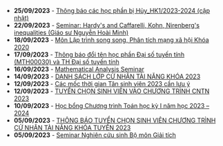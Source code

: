  - **25/09/2023** - [Thông báo các học phần bị Hủy_HK1/2023-2024 (cập nhật)](https://math.hcmus.edu.vn//tin-tức/tin-giáo-vụ/799-thông-báo-các-học-phần-bị-hủy_hk1-2023-2024)
 - **22/09/2023** - [Seminar: Hardy's and Caffarelli, Kohn, Nirenberg's inequalities (Giáo sư Nguyễn Hoài Minh)](https://math.hcmus.edu.vn//tin-tức/tin-nghiên-cứu/804-seminar-nguyen-hoai-minh)
 - **18/09/2023** - [Môn Lập trình song song, Phân tích mạng xã hội Khóa 2020](https://math.hcmus.edu.vn//tin-tức/tin-giáo-vụ/803-môn-lập-trình-song-song,-phân-tích-mạng-xã-hội-khóa-2020)
 - **17/09/2023** - [Thông báo đổi tên học phần Đại số tuyến tính (MTH00030) và TH Đại số tuyến tính](https://math.hcmus.edu.vn//tin-tức/tin-giáo-vụ/802-tb_doi_ten_hp_dstt)
 - **16/09/2023** - [Mathematical Analysis Seminar](https://math.hcmus.edu.vn//tin-tức/tin-nghiên-cứu/798-mathematical-analysis-seminar)
 - **14/09/2023** - [DANH SÁCH LỚP CỬ NHÂN TÀI NĂNG KHÓA 2023](https://math.hcmus.edu.vn//tin-tức/tin-giáo-vụ/797-ds-cntn-2023)
 - **12/09/2023** - [Các mốc thời gian Tân sinh viên 2023 cần lưu ý](https://math.hcmus.edu.vn//tin-tức/tin-giáo-vụ/796-các-mốc-thời-gian-tân-sinh-viên-2023-cần-lưu-ý)
 - **12/09/2023** - [TUYỂN CHỌN SINH VIÊN VÀO CHƯƠNG TRÌNH CNTN 2023](https://math.hcmus.edu.vn//tin-tức/tin-giáo-vụ/795-tuyen-chon-dgnlt-cntn-2023)
 - **10/09/2023** - [Học bổng Chương trình Toán học kỳ I năm học 2023 – 2024](https://math.hcmus.edu.vn//tin-tức/tin-học-bổng-việc-làm/791-hb-toan-2023-2024)
 - **05/09/2023** - [THÔNG BÁO TUYỂN CHỌN SINH VIÊN CHƯƠNG TRÌNH CỬ NHÂN TÀI NĂNG KHÓA TUYỂN 2023](https://math.hcmus.edu.vn//tin-tức/tin-giáo-vụ/794-tuyen-chon-cntn-2023)
 - **05/09/2023** - [Seminar Nghiên cứu sinh Bộ môn Giải tích](https://math.hcmus.edu.vn//tin-tức/tin-nghiên-cứu/793-seminar-nghiên-cứu-sinh-bộ-môn-giải-tích)
